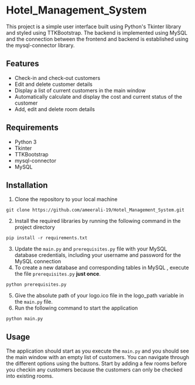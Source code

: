 # Hotel_Management_System

This project is a simple user interface built using Python's Tkinter library and styled using TTKBootstrap. The backend is implemented using MySQL and the connection between the frontend and backend is established using the mysql-connector library.

## Features

- Check-in and check-out customers
- Edit and delete customer details
- Display a list of current customers in the main window
- Automatically calculate and display the cost and current status of the customer
- Add, edit and delete room details

## Requirements

- Python 3
- Tkinter
- TTKBootstrap
- mysql-connector
- MySQL

## Installation

1. Clone the repository to your local machine
```
git clone https://github.com/ameerali-19/Hotel_Management_System.git
```
2. Install the required libraries by running the following command in the project directory
```
pip install -r requirements.txt
```
3. Update the `main.py` and `prerequisites.py` file with your MySQL database credentials, including your username and password for the MySQL connection
4. To create a new database and corresponding tables in MySQL , execute the file `prerequisites.py` **just once**.
```
python prerequisites.py
```
5. Give the absolute path of your logo.ico file in the logo_path variable in the `main.py` file.
6. Run the following command to start the application
```
python main.py
```

## Usage

The application should start as you execute the `main.py` and you should see the main window with an empty list of customers. You can navigate through the different options using the buttons. Start by adding a few rooms before you checkin any customers because the customers can only be checked into existing rooms.
